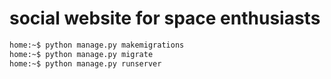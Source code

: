 # social website for space enthusiasts

```sh
home:~$ python manage.py makemigrations
home:~$ python manage.py migrate
home:~$ python manage.py runserver
```
